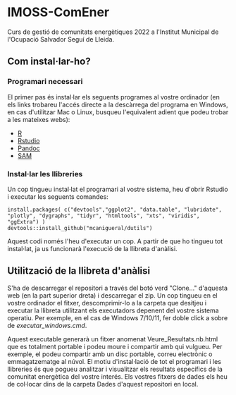 # IMOSS-ComEner
Curs de gestió de comunitats energètiques 2022 a l'Institut Municipal de l'Ocupació Salvador Seguí de Lleida.

## Com instal·lar-ho?

### Programari necessari

El primer pas és instal·lar els seguents programes al vostre ordinador (en els links trobareu l'accés directe a la descàrrega del programa en Windows, en cas d'utilitzar Mac o Linux, busqueu l'equivalent adient que podeu trobar a les mateixes webs):

- [R](https://cran.r-project.org/bin/windows/base/R-4.2.2-win.exe)
- [Rstudio](https://download1.rstudio.org/desktop/windows/RStudio-2022.07.2-576.exe)
- [Pandoc](https://github.com/jgm/pandoc/releases/download/2.19.2/pandoc-2.19.2-windows-x86_64.msi)
- [SAM](https://sam.nrel.gov/download/66-sam-2021-12-02-for-windows/file.html)


### Instal·lar les llibreries

Un cop tingueu instal·lat el programari al vostre sistema, heu d'obrir Rstudio i executar les seguents comandes:
```
install.packages( c("devtools","ggplot2", "data.table", "lubridate", "plotly", "dygraphs", "tidyr", "htmltools", "xts", "viridis", "ggExtra") )
devtools::install_github("mcanigueral/dutils")
```
Aquest codi només l'heu d'executar un cop. A partir de que ho tingueu tot instal·lat, ja us funcionarà l'execució de la llibreta d'anàlisi.

## Utilització de la llibreta d'anàlisi

S'ha de descarregar el repositori a través del botó verd "Clone..." d'aquesta web (en la part superior dreta) i descarregar el zip. Un cop tingueu en el vostre ordinador el fitxer, descomprimir-lo a la carpeta que desitjeu i executar la llibreta utilitzant els executadors depenent del vostre sistema operatiu. Per exemple, en el cas de Windows 7/10/11, fer doble click a sobre de *executar_windows.cmd*.

Aquest executable generarà un fitxer anomenat Veure_Resultats.nb.html que es totalment portable i podeu moure i compartir amb qui vulgueu. Per exemple, el podeu compartir amb un disc portable, correu electrònic o emmagatzematge al núvol. El motiu d'instal·lació de tot el programari i les llibreries és que pogueu analitzar i visualitzar els resultats específics de la comunitat energètica del vostre interés. Els vostres fitxers de dades els heu de col·locar dins de la carpeta Dades d'aquest repositori en local.


